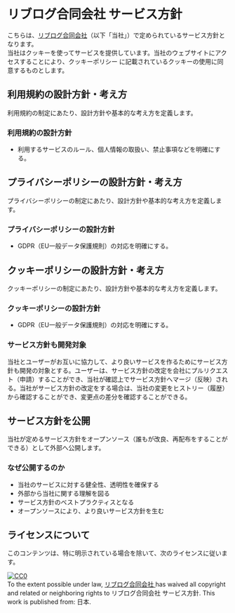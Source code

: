# リブログ合同会社 サービス方針
こちらは、[リブログ合同会社](https://livlog.jp)（以下「当社」）で定められているサービス方針となります。<br>
当社はクッキーを使ってサービスを提供しています。当社のウェブサイトにアクセスすることにより、クッキーポリシー に記載されているクッキーの使用に同意するものとします。

## 利用規約の設計方針・考え方

利用規約の制定にあたり、設計方針や基本的な考え方を定義します。

###  利用規約の設計方針

* 利用するサービスのルール、個人情報の取扱い、禁止事項などを明確にする。

## プライバシーポリシーの設計方針・考え方

プライバシーポリシーの制定にあたり、設計方針や基本的な考え方を定義します。

### プライバシーポリシーの設計方針

* GDPR（EU一般データ保護規則）の対応を明確にする。

## クッキーポリシーの設計方針・考え方

クッキーポリシーの制定にあたり、設計方針や基本的な考え方を定義します。

### クッキーポリシーの設計方針

* GDPR（EU一般データ保護規則）の対応を明確にする。

### サービス方針も開発対象

当社とユーザーがお互いに協力して、より良いサービスを作るためにサービス方針も開発の対象とする。ユーザーは、サービス方針の改定を会社にプルリクエスト（申請）することができ、当社が確認上でサービス方針へマージ（反映）される。当社がサービス方針の改定をする場合は、当社の変更をヒストリー（履歴）から確認することができ、変更点の差分を確認することができる。

## サービス方針を公開

当社が定めるサービス方針をオープンソース（誰もが改良、再配布をすることができる）として外部へ公開します。

### なぜ公開するのか

* 当社のサービスに対する健全性、透明性を確保する
* 外部から当社に関する理解を図る
* サービス方針のベストプラクティスとなる
* オープンソースにより、より良いサービス方針を生む

## ライセンスについて

このコンテンツは、特に明示されている場合を除いて、次のライセンスに従います。

<p xmlns:dct="http://purl.org/dc/terms/" xmlns:vcard="http://www.w3.org/2001/vcard-rdf/3.0#">
  <a rel="license"
     href="http://creativecommons.org/publicdomain/zero/1.0/">
    <img src="http://i.creativecommons.org/p/zero/1.0/88x31.png" style="border-style: none;" alt="CC0" />
  </a>
  <br />
  To the extent possible under law,
  <a rel="dct:publisher" href="https://livlog.jp/">
    <span property="dct:title">リブログ合同会社</span>
  </a>
  has waived all copyright and related or neighboring rights to
  <span property="dct:title">リブログ合同会社 サービス方針</span>.
  This work is published from:
  <span property="vcard:Country" datatype="dct:ISO3166" content="JP" about="http://translimit.co.jp/">日本</span>.
</p>
